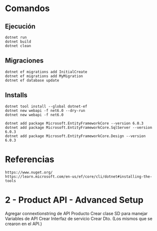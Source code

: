 # Comandos

## Ejecución

    dotnet run
    dotnet build
    dotnet clean

## Migraciones

    dotnet ef migrations add InitialCreate
    dotnet ef migrations add MyMigration
    dotnet ef database update

## Installs

    dotnet tool install --global dotnet-ef
    dotnet new webapi -f net6.0 --dry-run
    dotnet new webapi -f net6.0

    dotnet add package Microsoft.EntityFrameworkCore --version 6.0.3
    dotnet add package Microsoft.EntityFrameworkCore.SqlServer --version 6.0.3
    dotnet add package Microsoft.EntityFrameworkCore.Design --version 6.0.3

# Referencias

    https://www.nuget.org/
    https://learn.microsoft.com/en-us/ef/core/cli/dotnet#installing-the-tools

# 2 - Product API - Advanced Setup

Agregar connextionstring de API Producto
Crear clase SD para manejar Variables de API
Crear Interfaz de servicio
Crear Dto. (Los mismos que se crearon en el API.)
